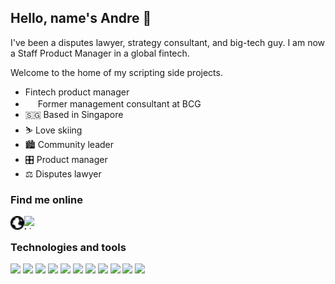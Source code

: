## Hello, name's Andre 👋

I've been a disputes lawyer, strategy consultant, and big-tech guy. I am now a Staff Product Manager in a global fintech.

Welcome to the home of my scripting side projects.

- Fintech product manager
- <img src='https://www.bcg.com/favicon.ico' height='16' width='16'> Former management consultant at BCG
- 🇸🇬 Based in Singapore
- ⛷️ Love skiing
- 🏙️ Community leader
- 🎛️ Product manager
- ⚖️ Disputes lawyer

### Find me online
[<img align='left' alt='andrelow.sg' src='https://raw.githubusercontent.com/iconic/open-iconic/master/svg/globe.svg' height='22' width='22'>][website]
[<img align='left' alt='LinkedIn' src='https://cdn.jsdelivr.net/npm/simple-icons@5.9.0/icons/linkedin.svg' height='22' width='22'>][linkedin]
<br>

### Technologies and tools
![](https://img.shields.io/badge/OS-Ubuntu%20on%20WSL-informational?style=flat&logo=Ubuntu&logoColor=white&color=2bbc8a)
![](https://img.shields.io/badge/OS-Windows%2011-informational?style=flat&logo=Windows&logoColor=white&color=2bbc8a)
![](https://img.shields.io/badge/OS-macOS-informational?style=flat&logo=macOS&logoColor=white&color=2bbc8a)
![](https://img.shields.io/badge/Cloud-AWS-informational?style=flat&logo=Amazon%20AWS&logoColor=white&color=2bbc8a)
![](https://img.shields.io/badge/Editor-VS%20Code-informational?style=flat&logo=Visual%20Studio%20Code&logoColor=white&color=2bbc8a)
![](https://img.shields.io/badge/Terminal-Windows%20Terminal-informational?style=flat&logo=Windows%20Terminal&logoColor=white&color=2bbc8a)
![](https://img.shields.io/badge/Terminal-iTerm2-informational?style=flat&logo=iTerm2&logoColor=white&color=2bbc8a)
![](https://img.shields.io/badge/Shell-Fish-informational?style=flat&logo=Fish&logoColor=white&color=2bbc8a)
![](https://img.shields.io/badge/Language-Python-informational?style=flat&logo=Python&logoColor=white&color=2bbc8a)
![](https://img.shields.io/badge/Language-JavaScript-informational?style=flat&logo=JavaScript&logoColor=white&color=2bbc8a)
![](https://img.shields.io/badge/ML-PyTorch-informational?style=flat&logo=PyTorch&logoColor=white&color=2bbc8a)

[website]: https://www.andrelow.sg
[linkedin]: https://www.linkedin.com/in/andrelow/
